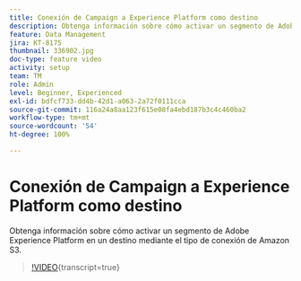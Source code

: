 ```yaml
---
title: Conexión de Campaign a Experience Platform como destino
description: Obtenga información sobre cómo activar un segmento de Adobe Experience Platform en un destino mediante el tipo de conexión de Amazon S3.
feature: Data Management
jira: KT-8175
thumbnail: 336902.jpg
doc-type: feature video
activity: setup
team: TM
role: Admin
level: Beginner, Experienced
exl-id: bdfcf733-dd4b-42d1-a063-2a72f0111cca
source-git-commit: 116a24a8aa123f615e08fa4ebd187b3c4c460ba2
workflow-type: tm+mt
source-wordcount: '54'
ht-degree: 100%

---
```


# Conexión de Campaign a Experience Platform como destino

Obtenga información sobre cómo activar un segmento de Adobe Experience Platform en un destino mediante el tipo de conexión de Amazon S3.

>[!VIDEO](https://video.tv.adobe.com/v/336902?quality=12&learn=on){transcript=true}

